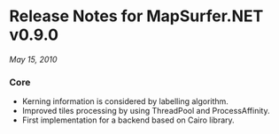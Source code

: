 # Release Notes for MapSurfer.NET v0.9.0

*May 15, 2010*

### Core ###

- Kerning information is considered by labelling algorithm.
- Improved tiles processing by using ThreadPool and ProcessAffinity.
- First implementation for a backend based on Cairo library.
